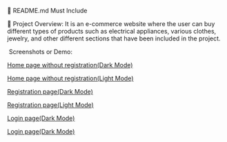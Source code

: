 📄 README.md Must Include

📝 Project Overview:
It is an e-commerce website where the user can buy different types of products such as electrical appliances, various clothes, jewelry, and other different sections that have been included in the project.


 ️ Screenshots or Demo:


 [Home page without registration(Dark Mode)](./src/assets/Screenshot_6.png)

 [Home page without registration(Light Mode)](./src/assets/Screenshot_7.png)

  [Registration page(Dark Mode)](./src/assets/Screenshot_8.png)

  [Registration page(Light Mode)](./src/assets/Screenshot_9.png)

  [Login page(Dark Mode)](./src/assets/Screenshot_10.png)
  
  [Login page(Dark Mode)](./src/assets/Screenshot_10.png)














